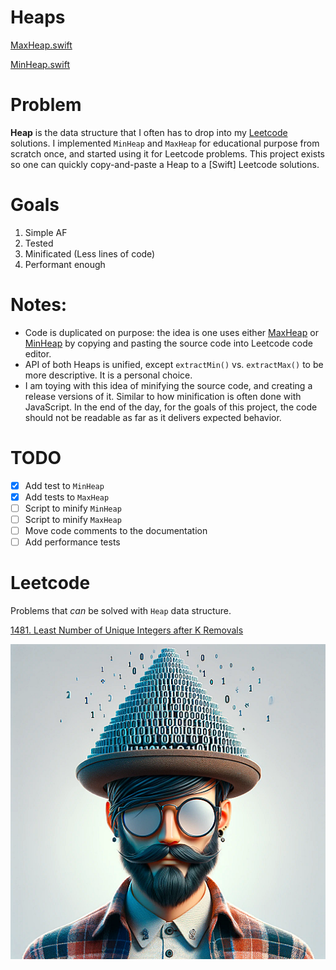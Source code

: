 # Heaps

[MaxHeap.swift](Heapster/MaxHeap.swift)

[MinHeap.swift](Heapster/MinHeap.swift)

# Problem

**Heap** is the data structure that I often has to drop into my [Leetcode](https://leetcode.com) solutions. I implemented `MinHeap` and `MaxHeap` for educational purpose from scratch once, and started using it for Leetcode problems. This project exists so one can quickly copy-and-paste a Heap to a [Swift] Leetcode solutions.

# Goals

1. Simple AF
2. Tested
3. Minificated (Less lines of code)
4. Performant enough

# Notes:

* Code is duplicated on purpose: the idea is one uses either [MaxHeap](Heapster/MaxHeap.swift) or [MinHeap](Heapster/MinHeap.swift) by copying and pasting the source code into Leetcode code editor.
* API of both Heaps is unified, except `extractMin()` vs. `extractMax()` to be more descriptive. It is a personal choice.
* I am toying with this idea of minifying the source code, and creating a release versions of it. Similar to how minification is often done with JavaScript. In the end of the day, for the goals of this project, the code should not be readable as far as it delivers expected behavior.

# TODO

- [x] Add test to `MinHeap`
- [x] Add tests to `MaxHeap`
- [ ] Script to minify `MinHeap`
- [ ] Script to minify `MaxHeap`
- [ ] Move code comments to the documentation
- [ ] Add performance tests

# Leetcode
Problems that *can* be solved with `Heap` data structure.

[1481. Least Number of Unique Integers after K Removals](https://leetcode.com/problems/least-number-of-unique-integers-after-k-removals/)

![Repo image](/github-image.png)
